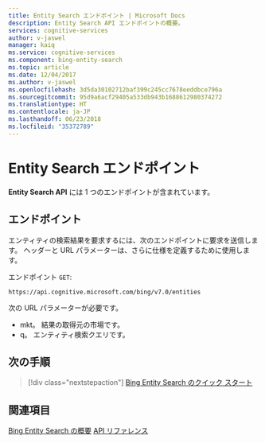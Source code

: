 ```yaml
---
title: Entity Search エンドポイント | Microsoft Docs
description: Entity Search API エンドポイントの概要。
services: cognitive-services
author: v-jaswel
manager: kaiq
ms.service: cognitive-services
ms.component: bing-entity-search
ms.topic: article
ms.date: 12/04/2017
ms.author: v-jaswel
ms.openlocfilehash: 3d5da30102712baf399c245cc7678eeddbce796a
ms.sourcegitcommit: 95d9a6acf29405a533db943b1688612980374272
ms.translationtype: HT
ms.contentlocale: ja-JP
ms.lasthandoff: 06/23/2018
ms.locfileid: "35372789"
---
```

# <a name="entity-search-endpoints"></a>Entity Search エンドポイント
**Entity Search API** には 1 つのエンドポイントが含まれています。

## <a name="endpoint"></a>エンドポイント
エンティティの検索結果を要求するには、次のエンドポイントに要求を送信します。 ヘッダーと URL パラメーターは、さらに仕様を定義するために使用します。

エンドポイント `GET`: 
``` 
https://api.cognitive.microsoft.com/bing/v7.0/entities
```

次の URL パラメーターが必要です。
- mkt。 結果の取得元の市場です。 
- q。 エンティティ検索クエリです。

## <a name="next-steps"></a>次の手順

> [!div class="nextstepaction"]
> [Bing Entity Search のクイック スタート](quickstarts/csharp.md)

## <a name="see-also"></a>関連項目 

[Bing Entity Search の概要](search-the-web.md )
[API リファレンス](https://docs.microsoft.com/rest/api/cognitiveservices/bing-entities-api-v7-reference)
